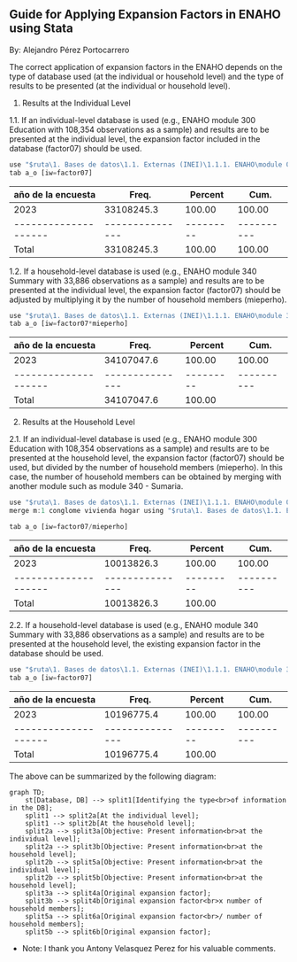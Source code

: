 ## Guide for Applying Expansion Factors in ENAHO using Stata
By: Alejandro Pérez Portocarrero

The correct application of expansion factors in the ENAHO depends on the type of database used (at the individual or household level) and the type of results to be presented (at the individual or household level).

1. Results at the Individual Level

1.1. If an individual-level database is used (e.g., ENAHO module 300 Education with 108,354 observations as a sample) and results are to be presented at the individual level, the expansion factor included in the database (factor07) should be used.
 
 ``` js
 use "$ruta\1. Bases de datos\1.1. Externas (INEI)\1.1.1. ENAHO\module 03\2023\2023.dta"
 tab a_o [iw=factor07]
 ```    
 
 | año de la encuesta |     Freq.     | Percent |   Cum.   |
 |--------------------|---------------|---------|----------|
 |               2023 |   33108245.3  |  100.00 |   100.00 |
 |--------------------|---------------|---------|----------|
 |              Total |   33108245.3  |  100.00 |   100.00 |

1.2. If a household-level database is used (e.g., ENAHO module 340 Summary with 33,886 observations as a sample) and results are to be presented at the individual level, the expansion factor (factor07) should be adjusted by multiplying it by the number of household members (mieperho).

``` js
use "$ruta\1. Bases de datos\1.1. Externas (INEI)\1.1.1. ENAHO\module 34\2023\2023.dta"
tab a_o [iw=factor07*mieperho]
```    

| año de la encuesta |     Freq.     | Percent |   Cum.   |
|--------------------|---------------|---------|----------|
|               2023 |   34107047.6  |  100.00 |   100.00 |
|--------------------|---------------|---------|----------|
|              Total |   34107047.6  |  100.00 |          |


2. Results at the Household Level

2.1. If an individual-level database is used (e.g., ENAHO module 300 Education with 108,354 observations as a sample) and results are to be presented at the household level, the expansion factor (factor07) should be used, but divided by the number of household members (mieperho). In this case, the number of household members can be obtained by merging with another module such as module 340 - Sumaria.

 ``` js
use "$ruta\1. Bases de datos\1.1. Externas (INEI)\1.1.1. ENAHO\module 03\2023\2023.dta"
merge m:1 conglome vivienda hogar using "$ruta\1. Bases de datos\1.1. Externas (INEI)\1.1.1. ENAHO\module 34\2023\2023.dta"

tab a_o [iw=factor07/mieperho]
 ```     
| año de la encuesta |     Freq.     | Percent |   Cum.   |
|--------------------|---------------|---------|----------|
|               2023 |   10013826.3  |  100.00 |   100.00 |
|--------------------|---------------|---------|----------|
|              Total |   10013826.3  |  100.00 |          |

2.2. If a household-level database is used (e.g., ENAHO module 340 Summary with 33,886 observations as a sample) and results are to be presented at the household level, the existing expansion factor in the database should be used.

``` js
use "$ruta\1. Bases de datos\1.1. Externas (INEI)\1.1.1. ENAHO\module 34\2023\2023.dta"
tab a_o [iw=factor07]
```    

| año de la encuesta |     Freq.     | Percent |   Cum.   |
|--------------------|---------------|---------|----------|
|               2023 |   10196775.4  |  100.00 |   100.00 |
|--------------------|---------------|---------|----------|
|              Total |   10196775.4  |  100.00 |          |

The above can be summarized by the following diagram:

```mermaid
graph TD;
    st[Database, DB] --> split1[Identifying the type<br>of information in the DB];
    split1 --> split2a[At the individual level];
    split1 --> split2b[At the household level];
    split2a --> split3a[Objective: Present information<br>at the individual level];
    split2a --> split3b[Objective: Present information<br>at the household level];
    split2b --> split5a[Objective: Present information<br>at the individual level];
    split2b --> split5b[Objective: Present information<br>at the household level];
    split3a --> split4a[Original expansion factor];
    split3b --> split4b[Original expansion factor<br>x number of household members];
    split5a --> split6a[Original expansion factor<br>/ number of household members];
    split5b --> split6b[Original expansion factor];
```

* Note: I thank you Antony Velasquez Perez for his valuable comments.
